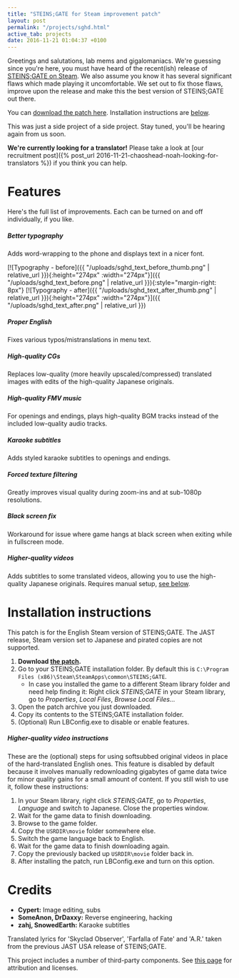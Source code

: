 ```yaml
---
title: "STEINS;GATE for Steam improvement patch"
layout: post
permalink: "/projects/sghd.html"
active_tab: projects
date: 2016-11-21 01:04:37 +0100
---
```


Greetings and salutations, lab mems and gigalomaniacs. We're guessing since you're here, you must have heard of the recent(ish) release of [STEINS;GATE on Steam](http://store.steampowered.com/app/412830/). We also assume you know it has several significant flaws which made playing it uncomfortable. We set out to fix those flaws, improve upon the release and make this the best version of STEINS;GATE out there.

You can [download the patch here](placeholder). Installation instructions are [below](#installation).

This was just a side project of a side project. Stay tuned, you'll be hearing again from us soon.

**We're currently looking for a translator!** Please take a look at [our recruitment post]({% post_url 2016-11-21-chaoshead-noah-looking-for-translators %}) if you think you can help.

# Features
Here's the full list of improvements. Each can be turned on and off individually, if you like.

##### Better typography
Adds word-wrapping to the phone and displays text in a nicer font.

[![Typography - before]({{ "/uploads/sghd_text_before_thumb.png" | relative_url }}){:height="274px" :width="274px"}]({{ "/uploads/sghd_text_before.png" | relative_url }}){:style="margin-right: 8px"}
[![Typography - after]({{ "/uploads/sghd_text_after_thumb.png" | relative_url }}){:height="274px" :width="274px"}]({{ "/uploads/sghd_text_after.png" | relative_url }})

##### Proper English
Fixes various typos/mistranslations in menu text.

##### High-quality CGs
Replaces low-quality (more heavily upscaled/compressed) translated images with edits of the high-quality Japanese originals.

##### High-quality FMV music
For openings and endings, plays high-quality BGM tracks instead of the included low-quality audio tracks.

##### Karaoke subtitles
Adds styled karaoke subtitles to openings and endings.

##### Forced texture filtering
Greatly improves visual quality during zoom-ins and at sub-1080p resolutions.

##### Black screen fix
Workaround for issue where game hangs at black screen when exiting while in fullscreen mode.

##### Higher-quality videos
Adds subtitles to some translated videos, allowing you to use the high-quality Japanese originals. Requires manual setup, [see below](#jpvideo).

# <a name="installation"></a>Installation instructions
This patch is for the English Steam version of STEINS;GATE. The JAST release, Steam version set to Japanese and pirated copies are not supported.

1. **Download [the patch](placeholder).**
2. Go to your STEINS;GATE installation folder. By default this is `C:\Program Files (x86)\Steam\SteamApps\common\STEINS;GATE`.
   * In case you installed the game to a different Steam library folder and need help finding it: Right click *STEINS;GATE* in your Steam library, go to *Properties*, *Local Files*, *Browse Local Files...*
3. Open the patch archive you just downloaded.
4. Copy its contents to the STEINS;GATE installation folder.
5. (Optional) Run LBConfig.exe to disable or enable features.

##### <a name="jpvideo"></a>Higher-quality video instructions
These are the (optional) steps for using softsubbed original videos in place of the hard-translated English ones. This feature is disabled by default because it involves manually redownloading gigabytes of game data twice for minor quality gains for a small amount of content. If you still wish to use it, follow these instructions:

1. In your Steam library, right click *STEINS;GATE*, go to *Properties*, *Language* and switch to Japanese. Close the properties window.
2. Wait for the game data to finish downloading.
3. Browse to the game folder.
4. Copy the `USRDIR\movie` folder somewhere else.
5. Switch the game language back to English.
6. Wait for the game data to finish downloading again.
7. Copy the previously backed up `USRDIR\movie` folder back in.
8. After installing the patch, run LBConfig.exe and turn on this option.

# Credits
* **Cypert:** Image editing, subs
* **SomeAnon, DrDaxxy:** Reverse engineering, hacking
* **zahj, SnowedEarth:** Karaoke subtitles

Translated lyrics for 'Skyclad Observer', 'Farfalla of Fate' and 'A.R.' taken from the previous JAST USA release of STEINS;GATE.

This project includes a number of third-party components. See [this page](https://github.com/CommitteeOfZero/LanguageBarrier/blob/master/LanguageBarrier/THIRDPARTY) for attribution and licenses.
